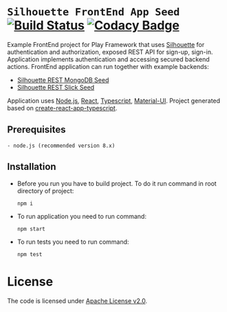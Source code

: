 # `Silhouette FrontEnd App Seed` [![Build Status](https://travis-ci.org/adamzareba/play-silhouette-rest-reactjs-frontend.svg)](https://travis-ci.org/adamzareba/play-silhouette-rest-reactjs-frontend) [![Codacy Badge](https://api.codacy.com/project/badge/Grade/f45056ce5a044b2896d8a08830a592df)](https://www.codacy.com/app/adamzareba/play-silhouette-rest-reactjs-frontend?utm_source=github.com&amp;utm_medium=referral&amp;utm_content=adamzareba/play-silhouette-rest-reactjs-frontend&amp;utm_campaign=Badge_Grade)


Example FrontEnd project for Play Framework that uses [Silhouette](https://github.com/mohiva/play-silhouette) for authentication and authorization, exposed REST API for sign-up, sign-in.
Application implements authentication and accessing secured backend actions. 
FrontEnd application can run together with example backends:
* [Silhouette REST MongoDB Seed](https://github.com/adamzareba/play-silhouette-rest-mongo)
* [Silhouette REST Slick Seed](https://github.com/adamzareba/play-silhouette-rest-slick)

Application uses [Node.js](https://nodejs.org/), [React](https://reactjs.org/), [Typescript](https://www.typescriptlang.org/), [Material-UI](https://material-ui-next.com/). 
Project generated based on [create-react-app-typescript](https://github.com/wmonk/create-react-app-typescript).

## Prerequisites
    - node.js (recommended version 8.x)
    
## Installation

* Before you run you have to build project. To do it run command in root directory of project:
    ```
    npm i
    ```
* To run application you need to run command:
    ```
    npm start
    ```
* To run tests you need to run command:
    ```
    npm test
    ```

# License

The code is licensed under [Apache License v2.0](http://www.apache.org/licenses/LICENSE-2.0). 
